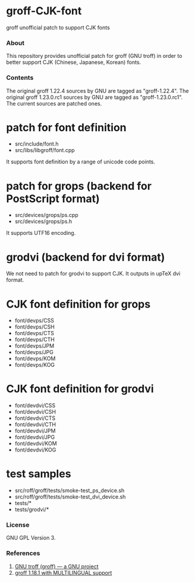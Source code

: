groff-CJK-font
==============

groff unofficial patch to support CJK fonts

### About

This repository provides unofficial patch for groff (GNU troff)
in order to better support CJK (Chinese, Japanese, Korean) fonts.


### Contents

The original groff 1.22.4 sources by GNU are tagged as "groff-1.22.4".
The original groff 1.23.0.rc1 sources by GNU are tagged as "groff-1.23.0.rc1".
The current sources are patched ones.

# patch for font definition
- src/include/font.h
- src/libs/libgroff/font.cpp

It supports font definition by a range of unicode code points.

# patch for grops (backend for PostScript format)
- src/devices/grops/ps.cpp
- src/devices/grops/ps.h

It supports UTF16 encoding.

# grodvi (backend for dvi format)
We not need to patch for grodvi to support CJK.
It outputs in upTeX dvi format.

# CJK font definition for grops
- font/devps/CSS
- font/devps/CSH
- font/devps/CTS
- font/devps/CTH
- font/devps/JPM
- font/devps/JPG
- font/devps/KOM
- font/devps/KOG

# CJK font definition for grodvi
- font/devdvi/CSS
- font/devdvi/CSH
- font/devdvi/CTS
- font/devdvi/CTH
- font/devdvi/JPM
- font/devdvi/JPG
- font/devdvi/KOM
- font/devdvi/KOG

# test samples
- src/roff/groff/tests/smoke-test_ps_device.sh
- src/roff/groff/tests/smoke-test_dvi_device.sh
- tests/*
- tests/grodvi/*


### License

GNU GPL Version 3.


### References

1. [GNU troff (groff) — a GNU project](https://www.gnu.org/software/groff/)
2. [groff 1.18.1 with MULTILINGUAL support](https://answers.launchpad.net/ubuntu/+source/groff/1.18.1.1-12)

